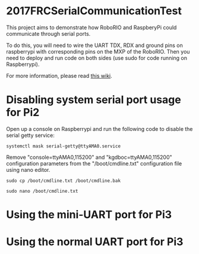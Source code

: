 # 2017FRCSerialCommunicationTest

This project aims to demonstrate how RoboRIO and RaspberyPi could communicate through serial ports. 

To do this, you will need to wire the UART TDX, RDX and ground pins on raspberrypi with corresponding pins on the MXP of the RoboRIO. Then you need to deploy and run code on both sides (use sudo for code running on Raspberrypi).

For more information, please read [this wiki](https://github.com/WilliamHuang-cn/2017FRCVisionTrial/wiki/Using-a-coprocessor-with-RoboRIO).

# Disabling system serial port usage for Pi2

Open up a console on Raspberrypi and run the following code to disable the serial getty service:

`systemctl mask serial-getty@ttyAMA0.service`

Remove "console=ttyAMA0,115200" and "kgdboc=ttyAMA0,115200" configuration parameters from the "/boot/cmdline.txt" configuration file using nano editor.

`sudo cp /boot/cmdline.txt /boot/cmdline.bak`

`sudo nano /boot/cmdline.txt`

# Using the mini-UART port for Pi3

# Using the normal UART port for Pi3
